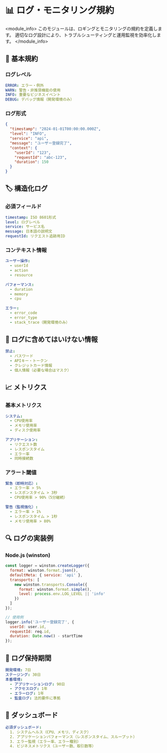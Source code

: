 # 📊 ログ・モニタリング規約

<module_info>
このモジュールは、ロギングとモニタリングの規約を定義します。
適切なログ設計により、トラブルシューティングと運用監視を効率化します。
</module_info>

## 📐 基本規約

### ログレベル

```yaml
ERROR: エラー・例外
WARN: 警告・非推奨機能の使用
INFO: 重要なビジネスイベント
DEBUG: デバッグ情報（開発環境のみ）
```

### ログ形式

```json
{
  "timestamp": "2024-01-01T00:00:00.000Z",
  "level": "INFO",
  "service": "api",
  "message": "ユーザー登録完了",
  "context": {
    "userId": "123",
    "requestId": "abc-123",
    "duration": 150
  }
}
```

## 🏷️ 構造化ログ

### 必須フィールド

```yaml
timestamp: ISO 8601形式
level: ログレベル
service: サービス名
message: 日本語の説明文
requestId: リクエスト追跡用ID
```

### コンテキスト情報

```yaml
ユーザー操作:
  - userId
  - action
  - resource
  
パフォーマンス:
  - duration
  - memory
  - cpu
  
エラー:
  - error_code
  - error_type
  - stack_trace（開発環境のみ）
```

## 🚫 ログに含めてはいけない情報

```yaml
禁止:
  - パスワード
  - APIキー・トークン
  - クレジットカード情報
  - 個人情報（必要な場合はマスク）
```

## 📈 メトリクス

### 基本メトリクス

```yaml
システム:
  - CPU使用率
  - メモリ使用率
  - ディスク使用率
  
アプリケーション:
  - リクエスト数
  - レスポンスタイム
  - エラー率
  - 同時接続数
```

### アラート閾値

```yaml
緊急（即時対応）:
  - エラー率 > 5%
  - レスポンスタイム > 3秒
  - CPU使用率 > 90%（5分継続）
  
警告（監視強化）:
  - エラー率 > 1%
  - レスポンスタイム > 1秒
  - メモリ使用率 > 80%
```

## 🔍 ログの実装例

### Node.js (winston)

```javascript
const logger = winston.createLogger({
  format: winston.format.json(),
  defaultMeta: { service: 'api' },
  transports: [
    new winston.transports.Console({
      format: winston.format.simple(),
      level: process.env.LOG_LEVEL || 'info'
    })
  ]
});

// 使用例
logger.info('ユーザー登録完了', {
  userId: user.id,
  requestId: req.id,
  duration: Date.now() - startTime
});
```

## 📁 ログ保持期間

```yaml
開発環境: 7日
ステージング: 30日
本番環境:
  - アプリケーションログ: 90日
  - アクセスログ: 1年
  - エラーログ: 1年
  - 監査ログ: 法的要件に準拠
```

## 🎯 ダッシュボード

```yaml
必須ダッシュボード:
  1. システムヘルス（CPU、メモリ、ディスク）
  2. アプリケーションパフォーマンス（レスポンスタイム、スループット）
  3. エラー監視（エラー率、エラー種別）
  4. ビジネスメトリクス（ユーザー数、取引数等）
```